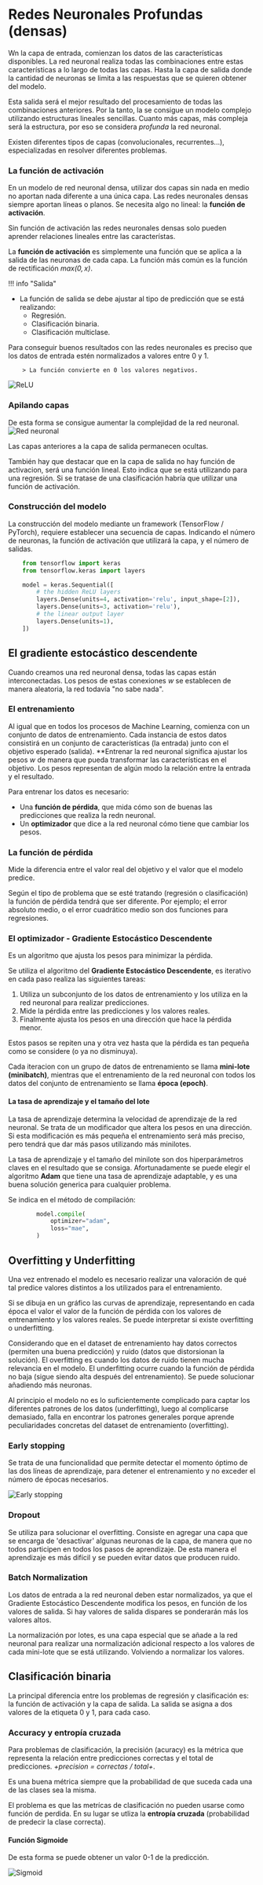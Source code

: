 # Redes Neuronales Profundas (densas)

Wn la capa de entrada, comienzan los datos de las características disponibles. La red neuronal realiza todas las combinaciones entre estas características a lo largo de todas las capas. Hasta la capa de salida donde la cantidad de neuronas se limita a las respuestas que se quieren obtener del modelo. 

Esta salida será el mejor resultado del procesamiento de todas las combinaciones anteriores. Por la tanto, la se consigue un modelo complejo utilizando estructuras lineales sencillas. Cuanto más capas, más compleja será la estructura, por eso se considera *profunda* la red neuronal.

Existen diferentes tipos de capas (convolucionales, recurrentes...), especializadas en resolver diferentes problemas.


### La función de activación

En un modelo de red neuronal densa, utilizar dos capas sin nada en medio no aportan nada diferente a una única capa. Las redes neuronales densas siempre aportan líneas o planos. Se necesita algo no lineal: la **función de activación**.

Sin función de activación las redes neuronales densas solo pueden aprender relaciones lineales entre las característas.

La **función de activación** es simplemente una función que se aplica a la salida de las neuronas de cada capa. La función más común es la función de rectificación *$max(0,x)$*.  

!!! info    "Salida"
- La función de salida se debe ajustar al tipo de predicción que se está realizando:
    * Regresión.
    * Clasificación binaria.
    * Clasificación multiclase.

Para conseguir buenos resultados con las redes neuronales es preciso que los datos de entrada estén normalizados a valores entre 0 y 1.

        > La función convierte en 0 los valores negativos.
![ReLU](https://i.imgur.com/aeIyAlF.png)


### Apilando capas

De esta forma se consigue aumentar la complejidad de la red neuronal.
![Red neuronal](https://i.imgur.com/Y5iwFQZ.png)

Las capas anteriores a la capa de salida permanecen ocultas.

También hay que destacar que en la capa de salida no hay función de activacion, será una función lineal. Esto indica que se está utilizando para una regresión. Si se tratase de una clasificación habría que utilizar una función de activación.

### Construcción del modelo

La construcción del modelo mediante un framework (TensorFlow / PyTorch), requiere establecer una secuencia de capas. Indicando el número de neuronas, la función de activación que utilizará la capa, y el número de salidas.

``` python
    from tensorflow import keras
    from tensorflow.keras import layers

    model = keras.Sequential([
        # the hidden ReLU layers
        layers.Dense(units=4, activation='relu', input_shape=[2]),
        layers.Dense(units=3, activation='relu'),
        # the linear output layer 
        layers.Dense(units=1),
    ])
```

## El gradiente estocástico descendente

Cuando creamos una red neuronal densa, todas las capas están interconectadas. Los pesos de estas conexiones *w* se establecen de manera aleatoria, la red todavía "no sabe nada".

### El entrenamiento
Al igual que en todos los procesos de Machine Learning, comienza con un conjunto de datos de entrenamiento. Cada instancia de estos datos consistirá en un conjunto de características (la entrada) junto con el objetivo esperado (salida). **Entrenar la red neuronal significa ajustar los pesos *w* de manera que pueda transformar las características en el objetivo. Los pesos representan de algún modo la relación entre la entrada y el resultado.

Para entrenar los datos es necesario:
- Una **función de pérdida**, que mida cómo son de buenas las predicciones que realiza la redn neuronal.
- Un **optimizador** que dice a la red neuronal cómo tiene que cambiar los pesos.

### La función de pérdida

Mide la diferencia entre el valor real del objetivo y el valor que el modelo predice.

Según el tipo de problema que se esté tratando (regresión o clasificación) la función de pérdida tendrá que ser diferente. Por ejemplo; el error absoluto medio, o el error cuadrático medio son dos funciones para regresiones.


### El optimizador - Gradiente Estocástico Descendente

Es un algoritmo que ajusta los pesos para minimizar la pérdida.

Se utiliza el algoritmo del **Gradiente Estocástico Descendente**, es iterativo en cada paso realiza las siguientes tareas:
1. Utiliza un subconjunto de los datos de entrenamiento y los utiliza en la red neuronal para realizar predicciones.
2. Mide la pérdida entre las predicciones y los valores reales.
3. Finalmente ajusta los pesos en una dirección que hace la pérdida menor.

Estos pasos se repiten una y otra vez hasta que la pérdida es tan pequeña como se considere (o ya no disminuya).

Cada iteracion con un grupo de datos de entrenamiento se llama **mini-lote (minibatch)**, mientras que el entrenamiento de la red neuronal con todos los datos del conjunto de entrenamiento se llama **época (epoch)**.


#### La tasa de aprendizaje y el tamaño del lote
La tasa de aprendizaje determina la velocidad de aprendizaje de la red neuronal. Se trata de un modificador que altera los pesos en una dirección. Si esta modificación es más pequeña el entrenamiento será más preciso, pero tendrá que dar más pasos utilizando más minilotes.

La tasa de aprendizaje y el tamaño del minilote son dos hiperparámetros claves en el resultado que se consiga. Afortunadamente se puede elegir el algoritmo **Adam** que tiene una tasa de aprendizaje adaptable, y es una buena solución generica para cualquier problema.

Se indica en el método de compilación:

``` python
        model.compile(
            optimizer="adam",
            loss="mae",
        )
```

## Overfitting y Underfitting

Una vez entrenado el modelo es necesario realizar una valoración de qué tal predice valores distintos a los utilizados para el entrenamiento.

Si se dibuja en un gráfico las curvas de aprendizaje, representando en cada época el valor el valor de la función de pérdida con los valores de entrenamiento y los valores reales. Se puede interpretar si existe overfitting o underfitting.

Considerando que en el dataset de entrenamiento hay datos correctos (permiten una buena predicción) y ruido (datos que distorsionan la solución). El overfitting es cuando los datos de ruido tienen mucha relevancia en el modelo. 
El underfitting ocurre cuando la función de pérdida no baja (sigue siendo alta después del entrenamiento). Se puede solucionar añadiendo más neuronas.

Al principio el modelo no es lo suficientemente complicado para captar los diferentes patrones de los datos (underfitting), luego al complicarse demasiado, falla en encontrar los patrones generales porque aprende peculiaridades concretas del dataset de entrenamiento (overfitting).

### Early stopping

Se trata de una funcionalidad que permite detectar el momento óptimo de las dos líneas de aprendizaje, para detener el entrenamiento y no exceder el número de épocas necesarios.

![Early stopping](https://i.imgur.com/eP0gppr.png)


### Dropout

Se utiliza para solucionar el overfitting. Consiste en agregar una capa que se encarga de 'desactivar' algunas neuronas de la capa, de manera que no todos participen en todos los pasos de aprendizaje. De esta manera el aprendizaje es más difícil y se pueden evitar datos que producen ruido.


### Batch Normalization

Los datos de entrada a la red neuronal deben estar normalizados, ya que el Gradiente Estocástico Descendente modifica los pesos, en función de los valores de salida. Si hay valores de salida dispares se ponderarán más los valores altos.

La normalización por lotes, es una capa especial que se añade a la red neuronal para realizar una normalización adicional respecto a los valores de cada mini-lote que se está utilizando. Volviendo a normalizar los valores.

## Clasificación binaria

La principal diferencia entre los problemas de regresión y clasificación es: la función de activación y la capa de salida. La salida se asigna a dos valores de la etiqueta 0 y 1, para cada caso.


### Accuracy y entropía cruzada

Para problemas de clasificación, la precisión (acuracy) es la métrica que representa la relación entre predicciones correctas y el total de predicciones. *+precision = correctas / total+*.

Es una buena métrica siempre que la probabilidad de que suceda cada una de las clases sea la misma.

El problema es que las metrícas de clasificación no pueden usarse como función de perdida. En su lugar se utliza la **entropía cruzada** (probabilidad de predecir la clase correcta).

#### Función Sigmoide

De esta forma se puede obtener un valor 0-1 de la predicción.

![Sigmoid](https://i.imgur.com/FYbRvJo.png)

